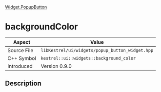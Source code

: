[Widget.PopupButton](index.md)
# backgroundColor
| Aspect | Value |
| --- | --- |
| Source File | `libKestrel/ui/widgets/popup_button_widget.hpp` |
| C++ Symbol | `kestrel::ui::widgets::background_color` |
| Introduced | Version 0.9.0 |
## Description
